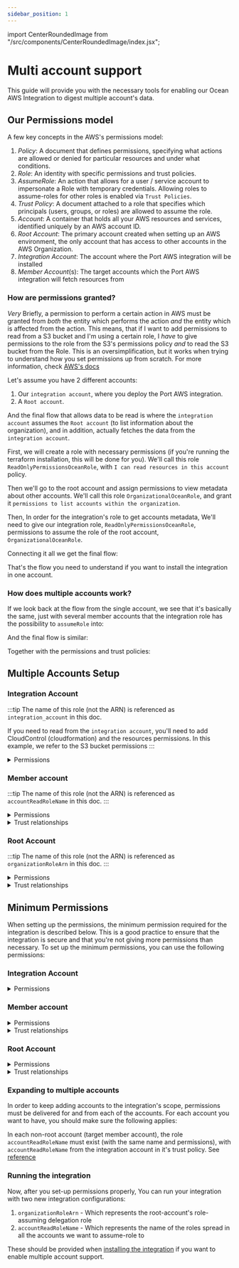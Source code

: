 ```yaml
---
sidebar_position: 1
---
```


import CenterRoundedImage from "/src/components/CenterRoundedImage/index.jsx";

# Multi account support

This guide will provide you with the necessary tools for enabling our Ocean AWS Integration to digest multiple account's data.

## Our Permissions model

A few key concepts in the AWS's permissions model:

1. *Policy*: A document that defines permissions, specifying what actions are allowed or denied for particular resources and under what conditions.
2. *Role*: An identity with specific permissions and trust policies.
3. *AssumeRole*: An action that allows for a user / service account to impersonate a Role with temporary credentials. Allowing roles to assume-roles for other roles is enabled via `Trust Policies`.
4. *Trust Policy*: A document attached to a role that specifies which principals (users, groups, or roles) are allowed to assume the role.
5. *Account*: A container that holds all your AWS resources and services, identified uniquely by an AWS account ID.
6. *Root Account*: The primary account created when setting up an AWS environment, the only account that has access to other accounts in the AWS Organization.
7. *Integration Account*: The account where the Port AWS integration will be installed
8. *Member Account*(s): The target accounts which the Port AWS integration will fetch resources from 

### How are permissions granted?

*Very* Briefly, a permission to perform a certain action in AWS must be granted from *both* the entity which performs the action *and* the entity which is affected from the action. This means, that if I want to add permissions to read from a S3 bucket and I'm using a certain role, I *have* to give permissions to the role from the S3's permissions policy *and* to read the S3 bucket from the Role. This is an oversimplification, but it works when trying to understand how you set permissions up from scratch. For more information, check [AWS's docs](https://docs.aws.amazon.com/IAM/latest/UserGuide/access_policies.html)

Let's assume you have 2 different accounts:

1. Our `integration account`, where you deploy the Port AWS integration.
2. A `Root account`.

<CenterRoundedImage imgSrc='/img/build-your-software-catalog/sync-data-to-catalog/cloud-providers/aws/aws-single-step-1.jpg' />

And the final flow that allows data to be read is where the `integration account` assumes the `Root account` (to list information about the organization), and in addition, actually fetches the data from the `integration account`.

<CenterRoundedImage imgSrc='/img/build-your-software-catalog/sync-data-to-catalog/cloud-providers/aws/aws-single-step-2.jpg' />

First, we will create a role with necessary permissions (if you're running the terraform installation, this will be done for you). We'll call this role `ReadOnlyPermissionsOceanRole`, with `I can read resources in this account` policy.


<CenterRoundedImage imgSrc='/img/build-your-software-catalog/sync-data-to-catalog/cloud-providers/aws/aws-role-step-1.jpg' />

Then we'll go to the root account and assign permissions to view metadata about other accounts. We'll call this role `OrganizationalOceanRole`, and grant it `permissions to list accounts within the organization`.

<CenterRoundedImage imgSrc='/img/build-your-software-catalog/sync-data-to-catalog/cloud-providers/aws/aws-role-step-2.jpg' />

Then, In order for the integration's role to get accounts metadata, We'll need to give our integration role, `ReadOnlyPermissionsOceanRole`, permissions to assume the role of the root account, `OrganizationalOceanRole`.

<CenterRoundedImage imgSrc='/img/build-your-software-catalog/sync-data-to-catalog/cloud-providers/aws/aws-role-step-3.jpg' width='50%' border='1px' />

Connecting it all we get the final flow:

<CenterRoundedImage imgSrc='/img/build-your-software-catalog/sync-data-to-catalog/cloud-providers/aws/aws-single-step-3.jpg' width='50%' border='1px' />

That's the flow you need to understand if you want to install the integration in one account.


### How does multiple accounts work?

If we look back at the flow from the single account, we see that it's basically the same, just with several member accounts that the integration role has the possibility to `assumeRole` into:

<CenterRoundedImage imgSrc='/img/build-your-software-catalog/sync-data-to-catalog/cloud-providers/aws/aws-multi-step-1.jpg' />

And the final flow is similar:

<CenterRoundedImage imgSrc='/img/build-your-software-catalog/sync-data-to-catalog/cloud-providers/aws/aws-multi-step-2.jpg' />

Together with the permissions and trust policies:

<CenterRoundedImage imgSrc='/img/build-your-software-catalog/sync-data-to-catalog/cloud-providers/aws/aws-role-step-4.jpg' />

## Multiple Accounts Setup

### Integration Account

:::tip
The name of this role (not the ARN) is referenced as `integration_account` in this doc.

If you need to read from the `integration account`, you'll need to add CloudControl (cloudformation) and the resources permissions. In this example, we refer to the S3 bucket permissions
:::

<details>
<summary>Permissions</summary>
```
AWS::ReadOnlyAccess
```

```json
{
    "Version": "2012-10-17",
    "Statement": [
        {
            "Effect": "Allow",
            "Action": "sts:AssumeRole",
            "Resource": "arn:aws:iam::<root_account>:role/<RootRole>"
        }
    ]
}
{
    "Version": "2012-10-17",
    "Statement": [
        {
            "Effect": "Allow",
            "Action": "sts:AssumeRole",
            "Resource": "arn:aws:iam::<member_account>:role/<accountReadRoleName>"
        }
    ]
}
{
    "Statement": [
        {
            "Action": "account:ListRegions",
            "Effect": "Allow",
            "Resource": "*"
        }
    ],
    "Version": "2012-10-17"
}
```
</details>

### Member account

:::tip
The name of this role (not the ARN) is referenced as `accountReadRoleName` in this doc.
:::

<details>
<summary>Permissions</summary>
```
AWS::ReadOnlyAccess
```
</details>

<details>
<summary>Trust relationships</summary>
```json
{
    "Version": "2012-10-17",
    "Statement": [
        {
            "Effect": "Allow",
            "Action": "sts:AssumeRole",
            "Resource": "arn:aws:iam::<integration_account>:role/<IntegrationRole>"
        }
    ]
}
```
</details>

### Root Account

:::tip
The name of this role (not the ARN) is referenced as `organizationRoleArn` in this doc.
:::

<details>
<summary>Permissions</summary>
```json
{
    "Version": "2012-10-17",
    "Statement": [
        {
            "Effect": "Allow",
            "Action": [
                "organizations:Describe*",
                "organizations:List*"
            ],
            "Resource": "*"
        },
        {
            "Effect": "Allow",
            "Action": [
                "account:GetAlternateContact",
                "account:GetContactInformation",
                "account:ListRegions",
                "account:GetRegionOptStatus",
                "account:GetPrimaryEmail"
            ],
            "Resource": "*"
        }
    ]
}
```
</details>

<details>
<summary>Trust relationships</summary>
```json
{
    "Version": "2012-10-17",
    "Statement": [
        {
            "Effect": "Allow",
            "Principal": {
                "AWS": "arn:aws:iam::<integration_account>:role/<IntegrationRole>"
            },
            "Action": "sts:AssumeRole",
        }
    ]
}
```
</details>

## Minimum Permissions

When setting up the permissions, the minimum permission required for the integration is described below.
This is a good practice to ensure that the integration is secure and that you're not giving more permissions than necessary.
To set up the minimum permissions, you can use the following permissions:

### Integration Account


<details>
<summary>Permissions</summary>
```
AWS::ReadOnlyAccess
```

```json
{
    "Statement": [
        {
            "Sid": "AssumeRolePermissions",
            "Action": "sts:AssumeRole",
            "Effect": "Allow",
            "Resource": [
                "arn:aws:iam::<member_account_id>:role/<role_name>",
                "arn:aws:iam::<root_account_id>:role/<root_account_role_name>"
            ]
        },
        {
            "Sid": "AccountPermissions",
            "Action": "account:ListRegions",
            "Effect": "Allow",
            "Resource": ""
        },
        {
            "Sid": "STSPermissions",
            "Effect": "Allow",
            "Action": [
                "sts:GetCallerIdentity"
            ],
            "Resource": ""
        },
        {
            "Sid": "S3Permissions",
            "Effect": "Allow",
            "Action": [
                "s3:Describe*",
                "s3:List*",
                "s3:Get*"
            ],
            "Resource": ""
        },
        {
            "Sid": "CloudControlAPIPermissions",
            "Effect": "Allow",
            "Action": [
                "cloudformation:GetResource",
                "cloudformation:ListResources"
            ],
            "Resource": ""
        }
    ],
    "Version": "2012-10-17"
}
```
</details>

### Member account


<details>
<summary>Permissions</summary>
```
{
    "Version": "2012-10-17",
    "Statement": [
        {
            "Sid": "S3Permissions",
            "Effect": "Allow",
            "Action": [
                "s3:Describe*",
                "s3:List*",
                "s3:Get*"
            ],
            "Resource": ""
        },
        {
            "Sid": "AccountPermissions",
            "Effect": "Allow",
            "Action": [
                "account:ListRegions"
            ],
            "Resource": ""
        },
        {
            "Sid": "CloudControlAPIPermissions",
            "Effect": "Allow",
            "Action": [
                "cloudformation:GetResource",
                "cloudformation:ListResources"
            ],
            "Resource": "*"
        }
    ]
}
```
</details>

<details>
<summary>Trust relationships</summary>
```json
{
    "Version": "2012-10-17",
    "Statement": [
        {
            "Effect": "Allow",
            "Action": "sts:AssumeRole",
            "Resource": "arn:aws:iam::<integration_account>:role/<IntegrationRole>"
        }
    ]
}
```
</details>

### Root Account


<details>
<summary>Permissions</summary>
```json
{
    "Version": "2012-10-17",
    "Statement": [
        {
            "Sid": "ListAccountPermissions",
            "Effect": "Allow",
            "Action": [
                "organizations:ListAccounts"
            ],
            "Resource": [
                "*"
            ]
        }
    ]
}
```
</details>

<details>
<summary>Trust relationships</summary>
```json
{
    "Version": "2012-10-17",
    "Statement": [
        {
            "Effect": "Allow",
            "Principal": {
                "AWS": "arn:aws:iam::<integration_account>:role/<IntegrationRole>"
            },
            "Action": "sts:AssumeRole",
        }
    ]
}
```
</details>



### Expanding to multiple accounts

In order to keep adding accounts to the integration's scope, permissions must be delivered for and from each of the accounts.
For each account you want to have, you should make sure the following applies:

In each non-root account (target member account), the role `accountReadRoleName` must exist (with the same name and permissions), with `accountReadRoleName` from the integration account in it's trust policy. See [reference](#member-account)

### Running the integration

Now, after you set-up permissions properly, You can run your integration with two new integration configurations:

1. `organizationRoleArn` - Which represents the root-account's role-assuming delegation role
2. `accountReadRoleName` - Which represents the name of the roles spread in all the accounts we want to assume-role to

These should be provided when [installing the integration](./installation.md#multiple-account-support) if you want to enable multiple account support.
